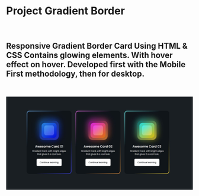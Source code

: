 <h1>Project Gradient Border</h1>
<br>
<h2>Responsive Gradient Border Card Using HTML & CSS
Contains glowing elements.
With hover effect on hover.
Developed first with the Mobile First methodology, then for desktop.</h2>
<br>

<img src="https://github.com/Josetelma/Project-Gradient-Border/blob/main/assets/img/img.JPG?raw=true"/></h2>
